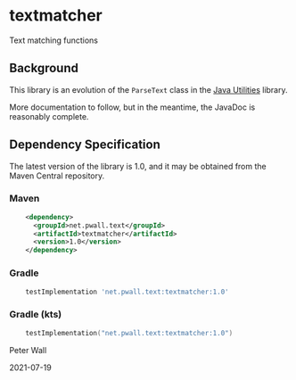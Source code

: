 # textmatcher

Text matching functions

## Background

This library is an evolution of the `ParseText` class in the [Java Utilities](https://github.com/pwall567/javautil)
library.

More documentation to follow, but in the meantime, the JavaDoc is reasonably complete.

## Dependency Specification

The latest version of the library is 1.0, and it may be obtained from the Maven Central repository.

### Maven
```xml
    <dependency>
      <groupId>net.pwall.text</groupId>
      <artifactId>textmatcher</artifactId>
      <version>1.0</version>
    </dependency>
```
### Gradle
```groovy
    testImplementation 'net.pwall.text:textmatcher:1.0'
```
### Gradle (kts)
```kotlin
    testImplementation("net.pwall.text:textmatcher:1.0")
```

Peter Wall

2021-07-19
